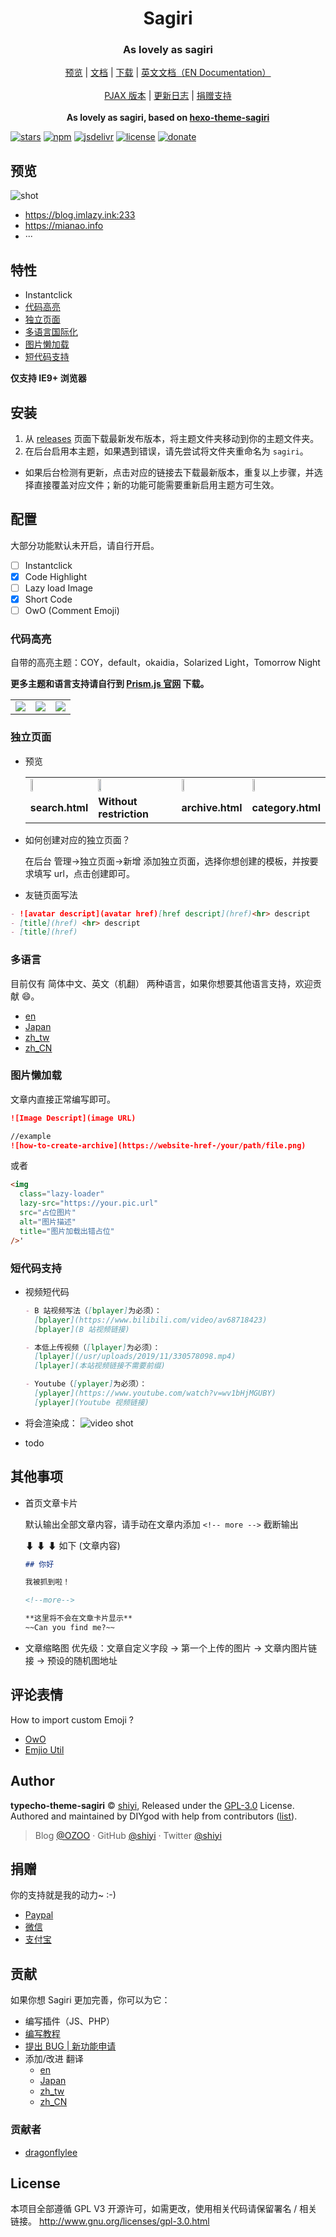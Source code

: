 <h1 align="center">Sagiri</h1>
<h3 align="center">As lovely as sagiri</h3>

<p align="center">
  <a href="">预览</a> |
  <a href="https://shiyiya.github.io/typecho-theme-sagiri">文档</a> |
  <a href="https://github.com/shiyiya/typecho-theme-sagiri/releases">下载</a> |
  <a href="../README.md">英文文档（EN Documentation）</a>
  <br />
  <br />
  <a href="https://github.com/shiyiya/typecho-theme-sagiri/tree/pjax">PJAX 版本</a> |
  <a href="./doc/changelog.md">更新日志</a> |
  <a href="#donate">捐赠支持</a>
  <br />
  <br />
  <b>As lovely as sagiri, based on <a href="https://github.com/DIYgod/hexo-theme-sagiri">hexo-theme-sagiri</a></b>

</p>

[![stars](https://flat.badgen.net/github/stars/shiyiya/typecho-theme-sagiri?icon=github)](https://github.com/shiyiya/typecho-theme-sagiri)
[![npm](https://flat.badgen.net/npm/v/typecho-theme-sagiri/?color=fb3e44)](https://www.npmjs.com/package/typecho-theme-sagiri)
[![jsdelivr](https://data.jsdelivr.com/v1/package/npm/typecho-theme-sagiri/badge)](https://www.jsdelivr.com/package/npm/typecho-theme-sagiri)
[![license](https://img.shields.io/badge/license-GPL%203-blue.svg?style=flat-square)](https://github.com/shiyiya/typecho-theme-sagiri/blob/master/LICENSE) [![donate](https://img.shields.io/badge/$-donate-ff69b4.svg?style=flat-square)](https://github.com/shiyiya/typecho-theme-sagiri#donate)

## 预览

![shot](https://cdn.jsdelivr.net/npm/typecho-theme-sagiri@1.1.4/screenshot.png)

- https://blog.imlazy.ink:233
- https://mianao.info
- ···

## 特性

- Instantclick
- [代码高亮](#代码高亮)
- [独立页面](#独立页面)
- [多语言国际化](#多语言)
- [图片懒加载](图片懒加载)
- [短代码支持](短代码支持)

**仅支持 IE9+ 浏览器**

## 安装

1. 从 [releases](https://github.com/shiyiya/typecho-theme-sagiri/releases) 页面下载最新发布版本，将主题文件夹移动到你的主题文件夹。
2. 在后台启用本主题，如果遇到错误，请先尝试将文件夹重命名为 `sagiri`。

- 如果后台检测有更新，点击对应的链接去下载最新版本，重复以上步骤，并选择直接覆盖对应文件；新的功能可能需要重新启用主题方可生效。

## 配置

大部分功能默认未开启，请自行开启。

- [ ] Instantclick
- [x] Code Highlight
- [ ] Lazy load Image
- [x] Short Code
- [ ] OwO (Comment Emoji)

### 代码高亮

自带的高亮主题：COY，default，okaidia，Solarized Light，Tomorrow Night

**更多主题和语言支持请自行到 [Prism.js 官网](https://prismjs.com/) 下载。**

<table>
  <tr>
    <td><img src="https://i.loli.net/2019/10/18/4qOlZUzcpF6Lo7P.png"></td>
    <td><img src="https://i.loli.net/2019/10/18/keoYfqXAdcyTS3I.png"></td>
    <td><img src="https://i.loli.net/2019/10/18/GDqMJtTC9EYykAm.png"></td>
  </tr>
</table>

### 独立页面

- 预览

  <table>
    <tr>
       <td><img style="width:20%" src="https://i.loli.net/2019/10/18/vhp6BCEgjRwXa3O.png"></td>
       <td><img style="width:20%" src="https://i.loli.net/2019/10/18/YbMNLlRIfxASFOT.png"></td>
       <td><img style="width:20%" src="https://i.loli.net/2019/10/18/gk7YqFKSBsZAzQL.png"></td>
       <td><img style="width:20%" src="https://i.loli.net/2019/10/18/ltpdW326brZ94UB.png"></td>
    </tr>
    <tr>
       <td><b>search.html</b></td>
       <td><b>Without restriction</b></td>
       <td><b>archive.html</b></td>
       <td><b>category.html</b></td>
     </tr>
  </table>

- 如何创建对应的独立页面？

  在后台 管理->独立页面->新增 添加独立页面，选择你想创建的模板，并按要求填写 url，点击创建即可。

- 友链页面写法

```markdown
- ![avatar descript](avatar href)[href descript](href)<hr> descript
- [title](href) <hr> descript
- [title](href)
```

### 多语言

目前仅有 简体中文、英文（机翻） 两种语言，如果你想要其他语言支持，欢迎贡献 :smile:。

- [en](https://github.com/shiyiya/typecho-theme-sagiri/blob/master/libray/i18n/lang/en.php)
- [Japan](https://github.com/shiyiya/typecho-theme-sagiri/blob/master/libray/i18n/lang/ja.php)
- [zh_tw](https://github.com/shiyiya/typecho-theme-sagiri/blob/master/libray/i18n/lang/zh_TW.php)
- [zh_CN](https://github.com/shiyiya/typecho-theme-sagiri/blob/master/libray/i18n/lang/zh_CN.php)

### 图片懒加载

文章内直接正常编写即可。

```markdown
![Image Descript](image URL)

//example
![how-to-create-archive](https://website-href-/your/path/file.png)
```

或者

```html
<img
  class="lazy-loader"
  lazy-src="https://your.pic.url"
  src="占位图片"
  alt="图片描述"
  title="图片加载出错占位"
/>'
```

### 短代码支持

- 视频短代码

  ```markdown
  - B 站视频写法（[bplayer]为必须）：
    [bplayer](https://www.bilibili.com/video/av68718423)
    [bplayer](B 站视频链接)

  - 本低上传视频（[lplayer]为必须）：
    [lplayer](/usr/uploads/2019/11/330578098.mp4)
    [lplayer](本站视频链接不需要前缀)

  - Youtube（[yplayer]为必须）：
    [yplayer](https://www.youtube.com/watch?v=wv1bHjMGUBY)
    [yplayer](Youtube 视频链接)
  ```

- 将会渲染成：
  ![video shot](https://i.loli.net/2019/11/04/VQgOJcIUi8t2MwN.png)

- todo

## 其他事项

- 首页文章卡片

  默认输出全部文章内容，请手动在文章内添加 `<!-- more -->` 截断输出

  ⬇ ⬇ ⬇ 如下 (文章内容)

  ```markdown
  ## 你好

  我被抓到啦！

  <!--more-->

  **这里将不会在文章卡片显示**
  ~~Can you find me?~~
  ```

- 文章缩略图
  优先级：文章自定义字段 -> 第一个上传的图片 -> 文章内图片链接 -> 预设的随机图地址

## 评论表情

How to import custom Emoji ?

- [OwO](https://github.com/DIYgod/OwO)
- [Emjio Util](./util/emjioUtil.min.js)

## Author

**typecho-theme-sagiri** © [shiyi](https://github.com/shiyiya), Released under the [GPL-3.0](./LICENSE) License.<br>
Authored and maintained by DIYgod with help from contributors ([list](https://github.com/shiyiya/typecho-theme-sagiri/contributors)).

> Blog [@OZOO](http://www.runtua.cn) · GitHub [@shiyi](https://github.com/shiyiya) · Twitter [@shiyi](https://twitter.com/)

## 捐赠

你的支持就是我的动力~ :-)

- [Paypal](https://paypal.me/)
- [微信](https://i.loli.net/2019/10/27/n5fAVZyRlN63EH4.png)
- [支付宝]()

## 贡献

如果你想 Sagiri 更加完善，你可以为它：

- 编写插件（JS、PHP）
- [编写教程](https://github.com/shiyiya/typecho-theme-sagiri/tree/gh-pages)
- [提出 BUG | 新功能申请](https://github.com/shiyiya/typecho-theme-sagiri/issues/new/choose)
- 添加/改进 翻译
  - [en](https://github.com/shiyiya/typecho-theme-sagiri/blob/master/libray/i18n/lang/en.php)
  - [Japan](https://github.com/shiyiya/typecho-theme-sagiri/blob/master/libray/i18n/lang/ja.php)
  - [zh_tw](https://github.com/shiyiya/typecho-theme-sagiri/blob/master/libray/i18n/lang/zh_TW.php)
  - [zh_CN](https://github.com/shiyiya/typecho-theme-sagiri/blob/master/libray/i18n/lang/zh_CN.php)

### 贡献者

- [dragonflylee](https://github.com/dragonflylee)

## License

本项目全部遵循 GPL V3 开源许可，如需更改，使用相关代码请保留署名 / 相关链接。
http://www.gnu.org/licenses/gpl-3.0.html
